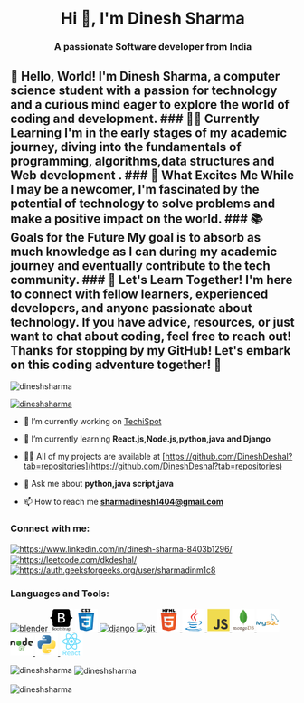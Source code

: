 


<h1 align="center">Hi 👋, I'm Dinesh Sharma</h1>
<h3 align="center">A passionate Software developer from India</h3>




## 🌱 Hello, World! I'm Dinesh Sharma, a computer science student with a passion for technology and a curious mind eager to explore the world of coding and development. ### 👨‍💻 Currently Learning I'm in the early stages of my academic journey, diving into the fundamentals of programming, algorithms,data structures and Web development . ### 🚀 What Excites Me While I may be a newcomer, I'm fascinated by the potential of technology to solve problems and make a positive impact on the world. ### 📚 Goals for the Future My goal is to absorb as much knowledge as I can during my academic journey and eventually contribute to the tech community. ### 🤝 Let's Learn Together! I'm here to connect with fellow learners, experienced developers, and anyone passionate about technology. If you have advice, resources, or just want to chat about coding, feel free to reach out! Thanks for stopping by my GitHub! Let's embark on this coding adventure together! 🚀

<p align="left"> <img src="https://komarev.com/ghpvc/?username=dineshsharma&label=Profile%20views&color=0e75b6&style=flat" alt="dineshsharma" /> </p>

<p align="left"> <a href="https://github.com/ryo-ma/github-profile-trophy"><img src="https://github-profile-trophy.vercel.app/?username=dineshsharma" alt="dineshsharma" /></a> </p>

- 🔭 I’m currently working on [TechiSpot](https://github.com/DineshDeshal/Techispot)

- 🌱 I’m currently learning **React.js,Node.js,python,java and Django**

- 👨‍💻 All of my projects are available at [https://github.com/DineshDeshal?tab=repositories](https://github.com/DineshDeshal?tab=repositories)

- 💬 Ask me about **python,java script,java**

- 📫 How to reach me **sharmadinesh1404@gmail.com**

<h3 align="left">Connect with me:</h3>
<p align="left">
<a href="https://linkedin.com/in/https://www.linkedin.com/in/dinesh-sharma-8403b1296/" target="blank"><img align="center" src="https://raw.githubusercontent.com/rahuldkjain/github-profile-readme-generator/master/src/images/icons/Social/linked-in-alt.svg" alt="https://www.linkedin.com/in/dinesh-sharma-8403b1296/" height="30" width="40" /></a>
<a href="https://www.leetcode.com/https://leetcode.com/dkdeshal/" target="blank"><img align="center" src="https://raw.githubusercontent.com/rahuldkjain/github-profile-readme-generator/master/src/images/icons/Social/leet-code.svg" alt="https://leetcode.com/dkdeshal/" height="30" width="40" /></a>
<a href="https://auth.geeksforgeeks.org/user/https://auth.geeksforgeeks.org/user/sharmadinm1c8" target="blank"><img align="center" src="https://raw.githubusercontent.com/rahuldkjain/github-profile-readme-generator/master/src/images/icons/Social/geeks-for-geeks.svg" alt="https://auth.geeksforgeeks.org/user/sharmadinm1c8" height="30" width="40" /></a>
</p>

<h3 align="left">Languages and Tools:</h3>
<p align="left"> <a href="https://www.blender.org/" target="_blank" rel="noreferrer"> <img src="https://download.blender.org/branding/community/blender_community_badge_white.svg" alt="blender" width="40" height="40"/> </a> <a href="https://getbootstrap.com" target="_blank" rel="noreferrer"> <img src="https://raw.githubusercontent.com/devicons/devicon/master/icons/bootstrap/bootstrap-plain-wordmark.svg" alt="bootstrap" width="40" height="40"/> </a> <a href="https://www.w3schools.com/css/" target="_blank" rel="noreferrer"> <img src="https://raw.githubusercontent.com/devicons/devicon/master/icons/css3/css3-original-wordmark.svg" alt="css3" width="40" height="40"/> </a> <a href="https://www.djangoproject.com/" target="_blank" rel="noreferrer"> <img src="https://cdn.worldvectorlogo.com/logos/django.svg" alt="django" width="40" height="40"/> </a> <a href="https://git-scm.com/" target="_blank" rel="noreferrer"> <img src="https://www.vectorlogo.zone/logos/git-scm/git-scm-icon.svg" alt="git" width="40" height="40"/> </a> <a href="https://www.w3.org/html/" target="_blank" rel="noreferrer"> <img src="https://raw.githubusercontent.com/devicons/devicon/master/icons/html5/html5-original-wordmark.svg" alt="html5" width="40" height="40"/> </a> <a href="https://www.java.com" target="_blank" rel="noreferrer"> <img src="https://raw.githubusercontent.com/devicons/devicon/master/icons/java/java-original.svg" alt="java" width="40" height="40"/> </a> <a href="https://developer.mozilla.org/en-US/docs/Web/JavaScript" target="_blank" rel="noreferrer"> <img src="https://raw.githubusercontent.com/devicons/devicon/master/icons/javascript/javascript-original.svg" alt="javascript" width="40" height="40"/> </a> <a href="https://www.mongodb.com/" target="_blank" rel="noreferrer"> <img src="https://raw.githubusercontent.com/devicons/devicon/master/icons/mongodb/mongodb-original-wordmark.svg" alt="mongodb" width="40" height="40"/> </a> <a href="https://www.mysql.com/" target="_blank" rel="noreferrer"> <img src="https://raw.githubusercontent.com/devicons/devicon/master/icons/mysql/mysql-original-wordmark.svg" alt="mysql" width="40" height="40"/> </a> <a href="https://nodejs.org" target="_blank" rel="noreferrer"> <img src="https://raw.githubusercontent.com/devicons/devicon/master/icons/nodejs/nodejs-original-wordmark.svg" alt="nodejs" width="40" height="40"/> </a> <a href="https://www.python.org" target="_blank" rel="noreferrer"> <img src="https://raw.githubusercontent.com/devicons/devicon/master/icons/python/python-original.svg" alt="python" width="40" height="40"/> </a> <a href="https://reactjs.org/" target="_blank" rel="noreferrer"> <img src="https://raw.githubusercontent.com/devicons/devicon/master/icons/react/react-original-wordmark.svg" alt="react" width="40" height="40"/> </a> </p>

<p><img align="left" src="https://github-readme-stats.vercel.app/api/top-langs?username=dineshsharma&show_icons=true&locale=en&layout=compact" alt="dineshsharma" /></p>

<p>&nbsp;<img align="center" src="https://github-readme-stats.vercel.app/api?username=dineshsharma&show_icons=true&locale=en" alt="dineshsharma" /></p>

<p><img align="center" src="https://github-readme-streak-stats.herokuapp.com/?user=dineshsharma&" alt="dineshsharma" /></p>


